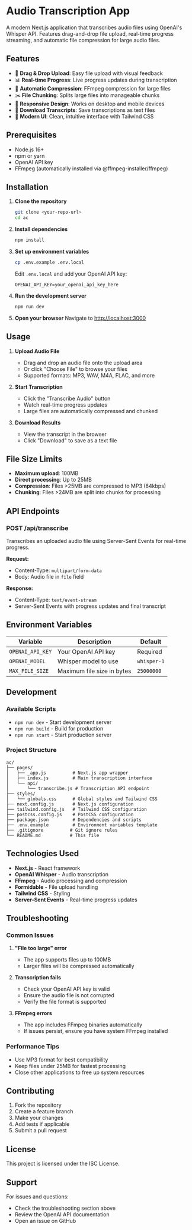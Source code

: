 # Audio Transcription App

A modern Next.js application that transcribes audio files using OpenAI's Whisper API. Features drag-and-drop file upload, real-time progress streaming, and automatic file compression for large audio files.

## Features

- 🎵 **Drag & Drop Upload**: Easy file upload with visual feedback
- 📊 **Real-time Progress**: Live progress updates during transcription
- 🔧 **Automatic Compression**: FFmpeg compression for large files
- ✂️ **File Chunking**: Splits large files into manageable chunks
- 📱 **Responsive Design**: Works on desktop and mobile devices
- 💾 **Download Transcripts**: Save transcriptions as text files
- 🎨 **Modern UI**: Clean, intuitive interface with Tailwind CSS

## Prerequisites

- Node.js 16+ 
- npm or yarn
- OpenAI API key
- FFmpeg (automatically installed via @ffmpeg-installer/ffmpeg)

## Installation

1. **Clone the repository**
   ```bash
   git clone <your-repo-url>
   cd ac
   ```

2. **Install dependencies**
   ```bash
   npm install
   ```

3. **Set up environment variables**
   ```bash
   cp .env.example .env.local
   ```
   
   Edit `.env.local` and add your OpenAI API key:
   ```
   OPENAI_API_KEY=your_openai_api_key_here
   ```

4. **Run the development server**
   ```bash
   npm run dev
   ```

5. **Open your browser**
   Navigate to [http://localhost:3000](http://localhost:3000)

## Usage

1. **Upload Audio File**
   - Drag and drop an audio file onto the upload area
   - Or click "Choose File" to browse your files
   - Supported formats: MP3, WAV, M4A, FLAC, and more

2. **Start Transcription**
   - Click the "Transcribe Audio" button
   - Watch real-time progress updates
   - Large files are automatically compressed and chunked

3. **Download Results**
   - View the transcript in the browser
   - Click "Download" to save as a text file

## File Size Limits

- **Maximum upload**: 100MB
- **Direct processing**: Up to 25MB
- **Compression**: Files >25MB are compressed to MP3 (64kbps)
- **Chunking**: Files >24MB are split into chunks for processing

## API Endpoints

### POST /api/transcribe

Transcribes an uploaded audio file using Server-Sent Events for real-time progress.

**Request:**
- Content-Type: `multipart/form-data`
- Body: Audio file in `file` field

**Response:**
- Content-Type: `text/event-stream`
- Server-Sent Events with progress updates and final transcript

## Environment Variables

| Variable | Description | Default |
|----------|-------------|---------|
| `OPENAI_API_KEY` | Your OpenAI API key | Required |
| `OPENAI_MODEL` | Whisper model to use | `whisper-1` |
| `MAX_FILE_SIZE` | Maximum file size in bytes | `25000000` |

## Development

### Available Scripts

- `npm run dev` - Start development server
- `npm run build` - Build for production
- `npm run start` - Start production server

### Project Structure

```
ac/
├── pages/
│   ├── _app.js          # Next.js app wrapper
│   ├── index.js         # Main transcription interface
│   └── api/
│       └── transcribe.js # Transcription API endpoint
├── styles/
│   └── globals.css      # Global styles and Tailwind CSS
├── next.config.js       # Next.js configuration
├── tailwind.config.js   # Tailwind CSS configuration
├── postcss.config.js    # PostCSS configuration
├── package.json         # Dependencies and scripts
├── .env.example         # Environment variables template
├── .gitignore          # Git ignore rules
└── README.md           # This file
```

## Technologies Used

- **Next.js** - React framework
- **OpenAI Whisper** - Audio transcription
- **FFmpeg** - Audio processing and compression
- **Formidable** - File upload handling
- **Tailwind CSS** - Styling
- **Server-Sent Events** - Real-time progress updates

## Troubleshooting

### Common Issues

1. **"File too large" error**
   - The app supports files up to 100MB
   - Larger files will be compressed automatically

2. **Transcription fails**
   - Check your OpenAI API key is valid
   - Ensure the audio file is not corrupted
   - Verify the file format is supported

3. **FFmpeg errors**
   - The app includes FFmpeg binaries automatically
   - If issues persist, ensure you have system FFmpeg installed

### Performance Tips

- Use MP3 format for best compatibility
- Keep files under 25MB for fastest processing
- Close other applications to free up system resources

## Contributing

1. Fork the repository
2. Create a feature branch
3. Make your changes
4. Add tests if applicable
5. Submit a pull request

## License

This project is licensed under the ISC License.

## Support

For issues and questions:
- Check the troubleshooting section above
- Review the OpenAI API documentation
- Open an issue on GitHub 